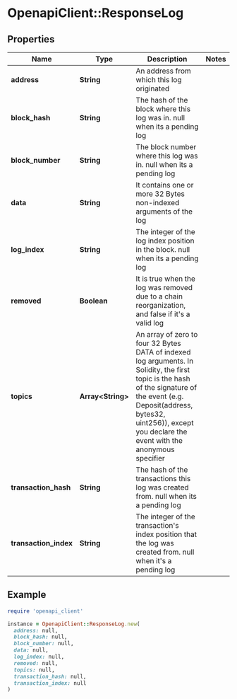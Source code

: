 # OpenapiClient::ResponseLog

## Properties

| Name | Type | Description | Notes |
| ---- | ---- | ----------- | ----- |
| **address** | **String** | An address from which this log originated |  |
| **block_hash** | **String** | The hash of the block where this log was in. null when its a pending log |  |
| **block_number** | **String** | The block number where this log was in. null when its a pending log |  |
| **data** | **String** | It contains one or more 32 Bytes non-indexed arguments of the log |  |
| **log_index** | **String** | The integer of the log index position in the block. null when its a pending log |  |
| **removed** | **Boolean** | It is true when the log was removed due to a chain reorganization, and false if it&#39;s a valid log |  |
| **topics** | **Array&lt;String&gt;** | An array of zero to four 32 Bytes DATA of indexed log arguments. In Solidity, the first topic is the hash of the signature of the event (e.g. Deposit(address, bytes32, uint256)), except you declare the event with the anonymous specifier |  |
| **transaction_hash** | **String** | The hash of the transactions this log was created from. null when its a pending log |  |
| **transaction_index** | **String** | The integer of the transaction&#39;s index position that the log was created from. null when it&#39;s a pending log |  |

## Example

```ruby
require 'openapi_client'

instance = OpenapiClient::ResponseLog.new(
  address: null,
  block_hash: null,
  block_number: null,
  data: null,
  log_index: null,
  removed: null,
  topics: null,
  transaction_hash: null,
  transaction_index: null
)
```


